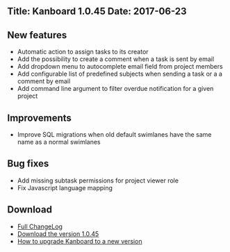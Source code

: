 Title: Kanboard 1.0.45
Date: 2017-06-23
---

New features
------------

* Automatic action to assign tasks to its creator
* Add the possibility to create a comment when a task is sent by email
* Add dropdown menu to autocomplete email field from project members
* Add configurable list of predefined subjects when sending a task or a a comment by email
* Add command line argument to filter overdue notification for a given project

Improvements
------------

* Improve SQL migrations when old default swimlanes have the same name as a normal swimlanes

Bug fixes
---------

* Add missing subtask permissions for project viewer role
* Fix Javascript language mapping

Download
--------

- [Full ChangeLog](https://github.com/kanboard/kanboard/blob/master/ChangeLog)
- [Download the version 1.0.45](https://github.com/kanboard/kanboard/releases/download/v1.0.45/kanboard-1.0.45.zip)
- [How to upgrade Kanboard to a new version](https://kanboard.net/documentation/update)
